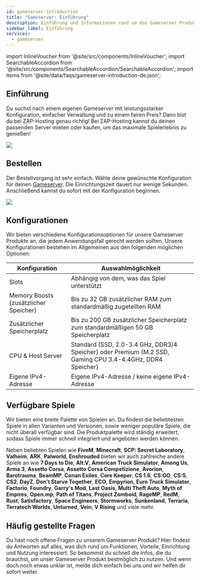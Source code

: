 ```yaml
---
id: gameserver-introduction
title: "Gameserver: Einführung"
description: Einführung und Informationen rund um das Gameserver Produkt von ZAP-Hosting - ZAP-Hosting.com Dokumentation
sidebar_label: Einführung
services:
  - gameserver
---
```


import InlineVoucher from '@site/src/components/InlineVoucher';
import SearchableAccordion from '@site/src/components/SearchableAccordion/SearchableAccordion';
import items from '@site/data/faqs/gameserver-introduction-de.json';

## Einführung

Du suchst nach einem eigenen Gameserver mit leistungsstarker Konfiguration, einfacher Verwaltung und zu einem fairen Preis? Dann bist du bei ZAP-Hosting genau richtig! Bei ZAP-Hosting kannst du deinen passenden Server mieten oder kaufen, um das maximale Spielerlebnis zu genießen!

![](https://screensaver01.zap-hosting.com/index.php/s/NZmdSnNGHNbKTcd/preview)

<InlineVoucher />

## Bestellen

Der Bestellvorgang ist sehr einfach. Wähle deine gewünschte Konfiguration für deinen [Gameserver](https://zap-hosting.com/en/shop/product/cloud-gameserver/). Die Einrichtungszeit dauert nur wenige Sekunden. Anschließend kannst du sofort mit der Konfiguration beginnen.

![](https://screensaver01.zap-hosting.com/index.php/s/KCPy4c5xQ9wSAma/preview)

## Konfigurationen

Wir bieten verschiedene Konfigurationsoptionen für unsere Gameserver Produkte an, die jedem Anwendungsfall gerecht werden sollten. Unsere Konfigurationen bestehen im Allgemeinen aus den folgenden möglichen Optionen:

| Konfiguration            | Auswahlmöglichkeit         |
| --------------------------------- | ---- |
| Slots                             | Abhängig von dem, was das Spiel unterstützt |
| Memory Boosts (zusätzlicher Speicher) | Bis zu 32 GB zusätzlicher RAM zum standardmäßig zugeteilten RAM |
| Zusätzlicher Speicherplatz             | Bis zu 200 GB zusätzlicher Speicherplatz zum standardmäßigen 50 GB Speicherplatz |
| CPU & Host Server           | Standard (SSD, 2.0-3.4 GHz, DDR3/4 Speicher) oder Premium (M.2 SSD, Gaming CPU 3.4-4.4GHz, DDR4 Speicher) |
| Eigene IPv4-Adresse             | Eigene IPv4-Adresse / keine eigene IPv4-Adresse |

## Verfügbare Spiele

Wir bieten eine breite Palette von Spielen an. Du findest die beliebtesten Spiele in allen Varianten und Versionen, sowie weniger populäre Spiele, die nicht überall verfügbar sind. Die Produktpalette wird ständig erweitert, sodass Spiele immer schnell integriert und angeboten werden können.

Neben beliebten Spielen wie **FiveM**, **Minecraft**, **SCP: Secret Laboratory**, **Valheim**, **ARK**,
**Palworld**, **Enshrouded** bieten wir auch zahlreiche andere Spiele an wie **7 Days to Die**, **Alt:V**, **American Truck Simulator**, **Among Us**, **Arma 3**, **Assetto Corsa**, **Assetto Corsa Competizione**, **Avorion**, **Barotrauma**, **BeamMP**, **Conan Exiles**, **Core Keeper**, **CS 1.6**, **CS:GO**, **CS:S**, **CS2**, **DayZ**, **Don't Starve Together**, **ECO**, **Empyrion**, **Euro Truck Simulator**, **Factorio**, **Foundry**, **Garry's Mod**, **Last Oasis**, **Multi Theft Auto**, **Myth of Empires**, **Open.mp**, **Path of Titans**, **Project Zomboid**, **RageMP**, **RedM**, **Rust**, **Satisfactory**, **Space Engineers**, **Stormworks**, **Sunkenland**, **Terraria**, **Terratech Worlds**, **Unturned**, **Vein**, **V Rising** und viele mehr.

## Häufig gestellte Fragen
Du hast noch offene Fragen zu unserem Gameserver Produkt? Hier findest du Antworten auf alles, was dich rund um Funktionen, Vorteile, Einrichtung und Nutzung interessiert. So bekommst du schnell die Infos, die du brauchst, um unser Gameserver Produkt bestmöglich zu nutzen. Und wenn doch noch etwas unklar ist, melde dich einfach bei uns und wir helfen dir sofort weiter.
<SearchableAccordion items={items} />

<InlineVoucher />
